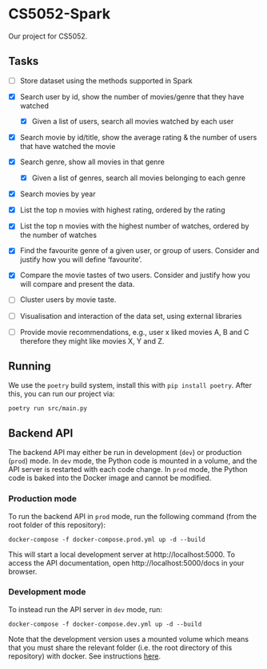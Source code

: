 # CS5052-Spark

Our project for CS5052.

## Tasks

- [ ] Store dataset using the methods supported in Spark
- [x] Search user by id, show the number of movies/genre that they have watched
  - [x] Given a list of users, search all movies watched by each user
- [x] Search movie by id/title, show the average rating & the number of users that have watched the movie
- [x] Search genre, show all movies in that genre
  - [x] Given a list of genres, search all movies belonging to each genre
- [x] Search movies by year
- [x] List the top n movies with highest rating, ordered by the rating
- [x] List the top n movies with the highest number of watches, ordered by the number of watches

- [x] Find the favourite genre of a given user, or group of users. Consider and justify how you will define ‘favourite’.
- [x] Compare the movie tastes of two users. Consider and justify how you will compare and present the data.

- [ ] Cluster users by movie taste.
- [ ] Visualisation and interaction of the data set, using external libraries
- [ ] Provide movie recommendations, e.g., user x liked movies A, B and C therefore they might like movies X, Y and Z.

## Running

We use the `poetry` build system, install this with `pip install poetry`.
After this, you can run our project via:

```
poetry run src/main.py
```

## Backend API

The backend API may either be run in development (`dev`) or production (`prod`) mode.
In `dev` mode, the Python code is mounted in a volume, and the API server is restarted with each code change.
In `prod` mode, the Python code is baked into the Docker image and cannot be modified.

### Production mode

To run the backend API in `prod` mode, run the following command (from the root folder of this repository):

```
docker-compose -f docker-compose.prod.yml up -d --build
```

This will start a local development server at http://localhost:5000.
To access the API documentation, open http://localhost:5000/docs in your browser.

### Development mode

To instead run the API server in `dev` mode, run:

```
docker-compose -f docker-compose.dev.yml up -d --build
```

Note that the development version uses a mounted volume which means that you must share the relevant folder (i.e. the root directory of this repository) with docker.
See instructions [here](https://docs.docker.com/docker-for-windows/#file-sharing).
